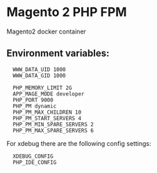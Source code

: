 # Magento 2 PHP FPM

Magento2 docker container

## Environment variables:
```
  WWW_DATA_UID 1000
  WWW_DATA_GID 1000

  PHP_MEMORY_LIMIT 2G
  APP_MAGE_MODE developer
  PHP_PORT 9000
  PHP_PM dynamic
  PHP_PM_MAX_CHILDREN 10
  PHP_PM_START_SERVERS 4
  PHP_PM_MIN_SPARE_SERVERS 2
  PHP_PM_MAX_SPARE_SERVERS 6
```

For xdebug there are the following config settings:
```
  XDEBUG_CONFIG
  PHP_IDE_CONFIG
```
